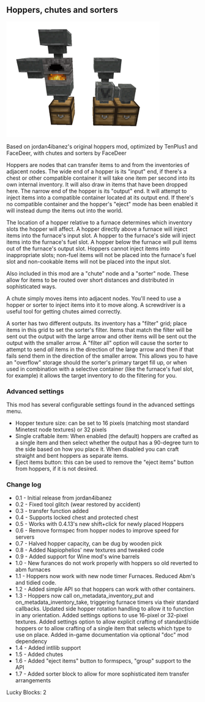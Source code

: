## Hoppers, chutes and sorters

![Hoppers, chutes and sorters](screenshot.png "Hoppers, chutes and sorters")

Based on jordan4ibanez's original hoppers mod, optimized by TenPlus1 and FaceDeer, with chutes and sorters by FaceDeer

Hoppers are nodes that can transfer items to and from the inventories of adjacent nodes. The wide end of a hopper is its "input" end, if there's a chest or other compatible container it will take one item per second into its own internal inventory. It will also draw in items that have been dropped here. The narrow end of the hopper is its "output" end. It will attempt to inject items into a compatible container located at its output end. If there's no compatible container and the hopper's "eject" mode has been enabled it will instead dump the items out into the world.

The location of a hopper relative to a furnace determines which inventory slots the hopper will affect. A hopper directly above a furnace will inject items into the furnace's input slot. A hopper to the furnace's side will inject items into the furnace's fuel slot. A hopper below the furnace will pull items out of the furnace's output slot. Hoppers cannot inject items into inappropriate slots; non-fuel items will not be placed into the furnace's fuel slot and non-cookable items will not be placed into the input slot.

Also included in this mod are a "chute" node and a "sorter" node. These allow for items to be routed over short distances and distributed in sophisticated ways.

A chute simply moves items into adjacent nodes. You'll need to use a hopper or sorter to inject items into it to move along. A screwdriver is a useful tool for getting chutes aimed correctly.

A sorter has two different outputs. Its inventory has a "filter" grid; place items in this grid to set the sorter's filter. Items that match the filter will be sent out the output with the large arrow and other items will be sent out the output with the smaller arrow. A "filter all" option will cause the sorter to attempt to send *all* items in the direction of the large arrow and then if that fails send them in the direction of the smaller arrow. This allows you to have an "overflow" storage should the sorter's primary target fill up, or when used in combination with a selective container (like the furnace's fuel slot, for example) it allows the target inventory to do the filtering for you.

### Advanced settings

This mod has several configurable settings found in the advanced settings menu.

* Hopper texture size: can be set to 16 pixels (matching most standard Minetest node textures) or 32 pixels
* Single craftable item: When enabled (the default) hoppers are crafted as a single item and then select whether the output has a 90-degree turn to the side based on how you place it. When disabled you can craft straight and bent hoppers as separate items.
* Eject items button: this can be used to remove the "eject items" button from hoppers, if it is not desired.

### Change log

- 0.1 - Initial release from jordan4ibanez
- 0.2 - Fixed tool glitch (wear restored by accident)
- 0.3 - transfer function added
- 0.4 - Supports locked chest and protected chest
- 0.5 - Works with 0.4.13's new shift+click for newly placed Hoppers
- 0.6 - Remove formspec from hopper nodes to improve speed for servers
- 0.7 - Halved hopper capacity, can be dug by wooden pick
- 0.8 - Added Napiophelios' new textures and tweaked code
- 0.9 - Added support for Wine mod's wine barrels
- 1.0 - New furances do not work properly with hoppers so old reverted to abm furnaces
- 1.1 - Hoppers now work with new node timer Furnaces.  Reduced Abm's and tidied code.
- 1.2 - Added simple API so that hoppers can work with other containers.
- 1.3 - Hoppers now call on_metadata_inventory_put and on_metadata_inventory_take, triggering furnace timers via their standard callbacks. Updated side hopper rotation handling to allow it to function in any orientation. Added settings options to use 16-pixel or 32-pixel textures. Added settings option to allow explicit crafting of standard/side hoppers or to allow crafting of a single item that selects which type to use on place. Added in-game documentation via optional "doc" mod dependency
- 1.4 - Added intllib support
- 1.5 - Added chutes
- 1.6 - Added "eject items" button to formspecs, "group" support to the API
- 1.7 - Added sorter block to allow for more sophisticated item transfer arrangements

Lucky Blocks: 2
